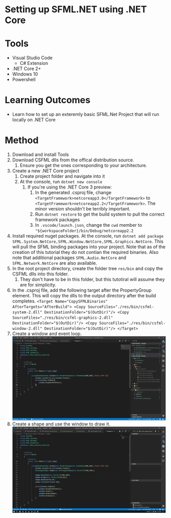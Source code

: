 # Setting up SFML.NET using .NET Core

# Tools
* Visual Studio Code
  * C# Extension
* .NET Core 2+ 
* Windows 10
* Powershell

# Learning Outcomes
* Learn how to set up an exteremly basic SFML.Net Project that will run locally on .NET Core

# Method
1. Download and install Tools
2. Download CSFML dlls from the offical distribution source.
   1. Ensure you get the ones corresponding to your architecture.
3. Create a new .NET Core project
   1. Create project folder and navigate into it
   2. At the console, run `dotnet new console`
      1. If you're using the .NET Core 3 preview:
         1. In the generated .csproj file, change `<TargetFramework>netcoreapp3.0</TargetFramework>` to `<TargetFramework>netcoreapp2.2</TargetFramework>`. The minor version shouldn't be terribly important.
         2. Run `dotnet restore` to get the build system to pull the correct framework packages
         3. In `.vscode/launch.json`, change the `cwd` member to `"${workspaceFolder}/bin/Debug/netcoreapp2.2` 
4. Install required nuget packages. At the console, run `dotnet add package SFML.System.NetCore,SFML.Window.NetCore,SFML.Graphics.NetCore`. This will pull the SFML binding packages into your project. Note that as of the creation of this tutorial they do not contian the required binaries. Also note that additional packages `SFML.Audio.NetCore` and `SFML.Network.NetCore` are also available.
5. In the root project directory, create the folder tree `res/bin` and copy the CSFML dlls into this folder.
   1. They don't have to be in this folder, but this tutotiral will assume they are for simplicity.
6. In the .csproj file, add the following target after the PropertyGroup element. This will copy the dlls to the output directory after the build completes. `<Target Name="CopySFMLBinaries" AfterTargets="AfterBuild">
    <Copy SourceFiles="./res/bin/csfml-system-2.dll" DestinationFolder="$(OutDir)"/>
    <Copy SourceFiles="./res/bin/csfml-graphics-2.dll" DestinationFolder="$(OutDir)"/>
    <Copy SourceFiles="./res/bin/csfml-window-2.dll" DestinationFolder="$(OutDir)"/>
  </Target>`
7. Create a window and event loop.
    ![Alt text](./res/EventLoop.png?raw=true "Event Loop")
8. Create a shape and use the window to draw it.
    ![Alt text](./res/DrawingCommands.png?raw=true "Drawing A Shape")
  
